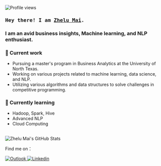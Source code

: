 <!-- Profile Views Counter -->
![Profile views](https://komarev.com/ghpvc/?username=Jerrymzl99&style=plastic&color=orange)

<!-- Intro  -->
<h3 align="left">
        <samp> Hey there! I am
                <b><a target="_blank" href="https://jerrymzl99.github.io/Personal_Web/">Zhelu Mai</a>.</b>
        </samp>
</h3>

### I am an avid business insights, Machine learning, and NLP enthusiast.


### 🔭 Current work
- Pursuing a master's program in Business Analytics at the University of North Texas.
- Working on various projects related to machine learning, data science, and NLP.
- Utilizing various algorithms and data structures to solve challenges in competitive programming.

### 🌱 Currently learning
- Hadoop, Spark, Hive
- Advanced NLP
- Cloud Computing 


<br>
<!-- Activity Widget -->
<img alt="Zhelu Mai's GitHub Stats"
        src="https://github-readme-stats.vercel.app/api?username=Jerrymzl99&show_icons=true&theme=swift" />

<!-- Social Links -->
<p>Find me on：</p>
<!-- Email -->
<a href="mailto:zhelumai@my.unt.edu" target="_blank"><img alt="Outlook"
        src="https://img.shields.io/badge/Outlook-1877F2?style=flat-square&logo=Outlook&logoColor=white">
</a>
<!-- Linkedin -->
<a href="https://www.linkedin.com/in/zhelu-jerry-mai/" target="_blank"><img alt="Linkedin"
        src="https://img.shields.io/badge/-Linkedin-0A66C2?style=flat-square&logo=Linkedin&logoColor=white">
</a>
